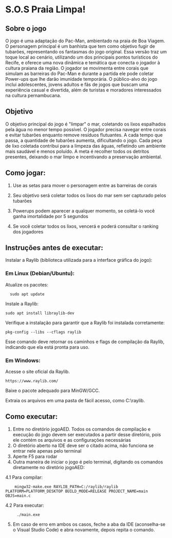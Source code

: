 # S.O.S Praia Limpa!

## Sobre o jogo 

O jogo é uma adaptação do Pac-Man, ambientado na praia de Boa Viagem. O personagem principal é um banhista que tem como objetivo fugir de tubarões, representando os fantasmas do jogo original.
Essa versão traz um toque local ao cenário, utilizando um dos principais pontos turísticos do Recife, e oferece uma nova dinâmica e temática que conecta o jogador à cultura praiana da região. 
O jogador se movimenta entre corais que simulam as barreiras do Pac-Man e durante a partida ele pode coletar Power-ups que lhe darão imunidade temporária. 
O público-alvo do jogo inclui adolescentes, jovens adultos e fãs de jogos que buscam uma experiência casual e divertida, além de turistas e moradores interessados na cultura pernambucana.


## Objetivo

O objetivo principal do jogo é "limpar" o mar, coletando os lixos espalhados pela água no menor tempo possível. O jogador precisa navegar entre corais e evitar tubarões enquanto remove resíduos flutuantes. A cada tempo que passa, a quantidade de tubarões aumenta, dificultando o jogo.
Cada peça de lixo coletada contribui para a limpeza das águas, refletindo um ambiente mais saudável e menos poluído.
A meta é recolher todos os detritos presentes, deixando o mar limpo e incentivando a preservação ambiental.

## Como jogar:

1. Use as setas para mover o personagem entre as barreiras de corais

2. Seu objetivo será coletar todos os lixos do mar sem ser capturado pelos tubarões

3. Powerups podem aparecer a qualquer momento, se coletá-lo você ganha imortalidade por 5 segundos

4. Se você coletar todos os lixos, vencerá e poderá consultar o ranking dos jogadores

## Instruções antes de executar:
Instalar a Raylib (biblioteca utilizada para a interface gráfica do jogo):
&nbsp;

### Em Linux (Debian/Ubuntu):
Atualize os pacotes:

      sudo apt update

Instale a Raylib:

    sudo apt install libraylib-dev

Verifique a instalação para garantir que a Raylib foi instalada corretamente:

    pkg-config --libs --cflags raylib

Esse comando deve retornar os caminhos e flags de compilação da Raylib, indicando que ela está pronta para uso.
&nbsp;
&nbsp;

### Em Windows:
Acesse o site oficial da Raylib.

    https://www.raylib.com/

Baixe o pacote adequado para MinGW/GCC.
&nbsp;

Extraia os arquivos em uma pasta de fácil acesso, como C:\raylib.
&nbsp;

## Como executar:
1. Entre no diretório jogoAED. Todos os comandos de compilação e execução do jogo devem ser executados a partir desse diretório, pois ele contém os arquivos e as configurações necessárias
2. O diretório aberto na IDE deve ser o citado acima, não funciona se entrar nele apenas pelo terminal
3. Aperte F5 para rodar
4. Outra maneira de iniciar o jogo é pelo terminal, digitando os comandos diretamente no diretório jogoAED:
  &nbsp;

4.1 Para compilar: 

        mingw32-make.exe RAYLIB_PATH=C:/raylib/raylib PLATFORM=PLATFORM_DESKTOP BUILD_MODE=RELEASE PROJECT_NAME=main OBJS=main.c
  
4.2 Para executar:
  
         ./main.exe
 
5. Em caso de erro em ambos os casos, feche a aba da IDE (aconselha-se o Visual Studio Code) e abra novamente, depois repita o comando.
   




